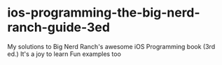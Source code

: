 ios-programming-the-big-nerd-ranch-guide-3ed
============================================

My solutions to Big Nerd Ranch's awesome iOS Programming book (3rd ed.)
It's a joy to learn
Fun examples too